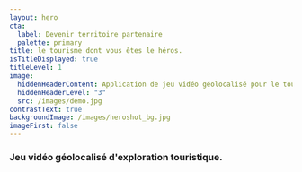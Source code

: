 ```yaml
---
layout: hero
cta:
  label: Devenir territoire partenaire
  palette: primary
title: le tourisme dont vous êtes le héros.
isTitleDisplayed: true
titleLevel: 1
image:
  hiddenHeaderContent: Application de jeu vidéo géolocalisé pour le tourisme et patrimoine -  Wizar
  hiddenHeaderLevel: "3"
  src: /images/demo.jpg
contrastText: true
backgroundImage: /images/heroshot_bg.jpg
imageFirst: false
---
```

### Jeu vidéo géolocalisé d'exploration touristique.
